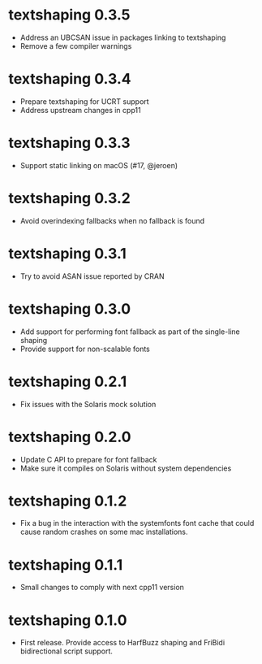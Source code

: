 # textshaping 0.3.5

* Address an UBCSAN issue in packages linking to textshaping
* Remove a few compiler warnings

# textshaping 0.3.4

* Prepare textshaping for UCRT support
* Address upstream changes in cpp11

# textshaping 0.3.3

* Support static linking on macOS (#17, @jeroen)

# textshaping 0.3.2

* Avoid overindexing fallbacks when no fallback is found

# textshaping 0.3.1

* Try to avoid ASAN issue reported by CRAN

# textshaping 0.3.0

* Add support for performing font fallback as part of the single-line shaping
* Provide support for non-scalable fonts

# textshaping 0.2.1

* Fix issues with the Solaris mock solution

# textshaping 0.2.0

* Update C API to prepare for font fallback
* Make sure it compiles on Solaris without system dependencies

# textshaping 0.1.2

* Fix a bug in the interaction with the systemfonts font cache that could cause
  random crashes on some mac installations.

# textshaping 0.1.1

* Small changes to comply with next cpp11 version

# textshaping 0.1.0

* First release. Provide access to HarfBuzz shaping and FriBidi bidirectional 
  script support.

